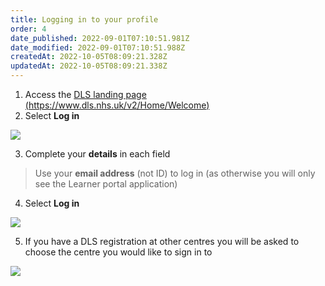 ```yaml
---
title: Logging in to your profile
order: 4
date_published: 2022-09-01T07:10:51.981Z
date_modified: 2022-09-01T07:10:51.988Z
createdAt: 2022-10-05T08:09:21.328Z
updatedAt: 2022-10-05T08:09:21.338Z
---
```

1. Access the [DLS landing page (https://www.dls.nhs.uk/v2/Home/Welcome​)](https://www.dls.nhs.uk/v2/Home/Welcome​)
2. Select **Log in​**

![](/img/ad-1-08-Logging-in.jpg)

3. Complete your **details** in each field​

> Use your **email address** (not ID) to log in​ (as otherwise you will only see the Learner portal application)

4. Select **Log in​**

![](/img/ad-1-09-Logging-in.jpg)

5. If you have a DLS registration at other centres you will be asked to choose the centre you would like to sign in to

![](/img/ad-1-10-Logging-in.jpg)